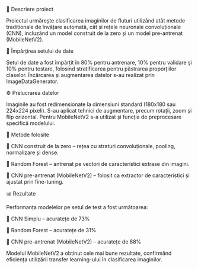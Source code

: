 📌 Descriere proiect

Proiectul urmărește clasificarea imaginilor de fluturi utilizând atât metode tradiționale de învățare automată, cât și rețele neuronale convoluționale (CNN), incluzând un model construit de la zero și un model pre-antrenat (MobileNetV2).

📂 Împărțirea setului de date

Setul de date a fost împărțit în 80% pentru antrenare, 10% pentru validare și 10% pentru testare, folosind stratificarea pentru păstrarea proporțiilor claselor. Încărcarea și augmentarea datelor s-au realizat prin ImageDataGenerator.

⚙️ Prelucrarea datelor

Imaginile au fost redimensionate la dimensiuni standard (180x180 sau 224x224 pixeli). S-au aplicat tehnici de augmentare, precum rotații, zoom și flip orizontal. Pentru MobileNetV2 s-a utilizat și funcția de preprocesare specifică modelului.

🤖 Metode folosite

🔹	CNN construit de la zero – rețea cu straturi convoluționale, pooling, normalizare și dense.

🔹	Random Forest – antrenat pe vectori de caracteristici extrase din imagini.

🔹 CNN pre-antrenat (MobileNetV2) – folosit ca extractor de caracteristici și ajustat prin fine-tuning.

📊 Rezultate

Performanța modelelor pe setul de test a fost următoarea:

🔹 CNN Simplu – acuratețe de 73%

🔹 Random Forest – acuratețe de 31%

🔹 CNN pre-antrenat (MobileNetV2) – acuratețe de 88%

Modelul MobileNetV2 a obținut cele mai bune rezultate, confirmând eficiența utilizării transfer learning-ului în clasificarea imaginilor.